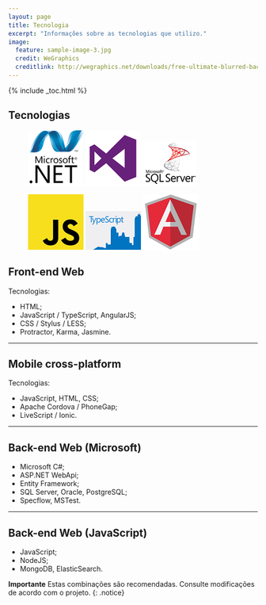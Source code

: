 ```yaml
---
layout: page
title: Tecnologia
excerpt: "Informações sobre as tecnologias que utilizo."
image:
  feature: sample-image-3.jpg
  credit: WeGraphics
  creditlink: http://wegraphics.net/downloads/free-ultimate-blurred-background-pack/
---
```


{% include _toc.html %}

## Tecnologias

<figure class="third">
    <img src="/tecnologia/dotnet.png">
    <img src="/tecnologia/visualstudio.png">
    <img src="/tecnologia/sqlserver.png">
</figure>
<figure class="third">
    <img src="/tecnologia/javascript.png">
    <img src="/tecnologia/typescript.png">
    <img src="/tecnologia/angularjs.jpg">
</figure>

## Front-end Web

Tecnologias:

* HTML;
* JavaScript / TypeScript, AngularJS;
* CSS / Stylus / LESS;
* Protractor, Karma, Jasmine.

---

## Mobile cross-platform

Tecnologias:

* JavaScript, HTML, CSS;
* Apache Cordova / PhoneGap;
* LiveScript / Ionic.

---

## Back-end Web (Microsoft)

* Microsoft C#;
* ASP.NET WebApi;
* Entity Framework;
* SQL Server, Oracle, PostgreSQL;
* Specflow, MSTest.

---

## Back-end Web (JavaScript)

* JavaScript;
* NodeJS;
* MongoDB, ElasticSearch.

**Importante** Estas combinações são recomendadas. Consulte modificações de acordo com o projeto.
{: .notice}

